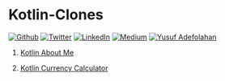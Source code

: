 # Kotlin-Clones

<p><a href="https://github.com/sanxy" target="_blank"><img alt="Github" src="https://img.shields.io/badge/GitHub-%2312100E.svg?&style=for-the-badge&logo=Github&logoColor=white" /></a> <a href="https://twitter.com/wsanxy" target="_blank"><img alt="Twitter" src="https://img.shields.io/badge/twitter-%231DA1F2.svg?&style=for-the-badge&logo=twitter&logoColor=white" /></a> <a href="https://www.linkedin.com/in/sanxy" target="_blank"><img alt="LinkedIn" src="https://img.shields.io/badge/linkedin-%230077B5.svg?&style=for-the-badge&logo=linkedin&logoColor=white" /></a> <a href="https://medium.com/@folahan" target="_blank"><img alt="Medium" src="https://img.shields.io/badge/medium-%2312100E.svg?&style=for-the-badge&logo=medium&logoColor=white" /></a>
   <a href="https://sanxy.github.io/" target="_blank"><img alt="Yusuf Adefolahan" src="https://img.shields.io/badge/YA-Yusuf%20Adefolahan-yellowgreen?style=for-the-badge&" /></a>
</p>

1.  [Kotlin About Me](https://github.com/sanxy/AboutMe)

2.  [Kotlin Currency Calculator](https://github.com/sanxy/CurrencyCalculator)
